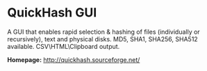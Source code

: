 QuickHash GUI
=============

A GUI that enables rapid selection & hashing of files (individually or recursively), text and physical disks.
MD5, SHA1, SHA256, SHA512 available. CSV\HTML\Clipboard output.

**Homepage:** http://quickhash.sourceforge.net/

